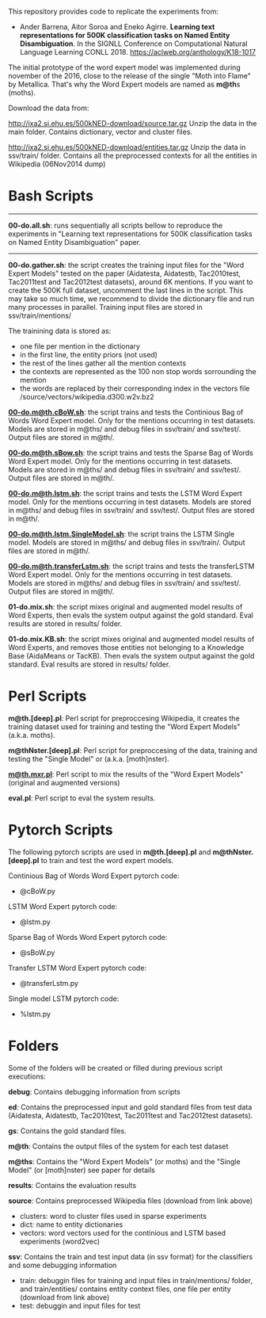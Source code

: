 
This repository provides code to replicate the experiments from:

- Ander Barrena, Aitor Soroa and Eneko Agirre. **Learning text representations for 500K classification tasks on Named
Entity Disambiguation**. In the SIGNLL Conference on Computational Natural Language Learning CONLL 2018. https://aclweb.org/anthology/K18-1017

The initial prototype of the word expert model was implemented during november of the 2016, close to the release of the single "Moth into Flame" by Metallica. That's why the Word Expert models are named as **m@th**s (moths).

Download the data from:

  http://ixa2.si.ehu.es/500kNED-download/source.tar.gz Unzip the
  data in the main folder. Contains dictionary, vector and cluster
  files.

  http://ixa2.si.ehu.es/500kNED-download/entities.tar.gz Unzip the
  data in ssv/train/ folder. Contains all the preprocessed contexts for
  all the entities in Wikipedia (06Nov2014 dump)

# **Bash Scripts**

 ************************************************************************
 **00-do.all.sh**: runs sequentially all scripts bellow to reproduce the
 experiments in "Learning text representations for 500K classification
 tasks on Named Entity Disambiguation" paper.
 ************************************************************************

 **00-do.gather.sh**: the script creates the training input files for
 the "Word Expert Models" tested on the paper (Aidatesta, Aidatestb,
 Tac2010test, Tac2011test and Tac2012test datasets), around 6K
 mentions. If you want to create the 500K full dataset, uncomment the
 last lines in the script. This may take so much time, we recommend to
 divide the dictionary file and run many processes in
 parallel. Training input files are stored in ssv/train/mentions/

   The trainining data is stored as:
   * one file per mention in the dictionary
   * in the first line, the entity priors (not used) 
   * the rest of the lines gather all the mention contexts 
   * the contexts are represented as the 100 non stop words
     sorrounding the mention
   * the words are replaced by their corresponding index in the
     vectors file /source/vectors/wikipedia.d300.w2v.bz2

 **00-do.m@th.cBoW.sh**: the script trains and tests the Continious Bag
 of Words Word Expert model. Only for the mentions occurring in test
 datasets. Models are stored in m@ths/ and debug files in
 ssv/train/ and ssv/test/. Output files are stored in m@th/.

 **00-do.m@th.sBow.sh**: the script trains and tests the Sparse Bag of
 Words Word Expert model. Only for the mentions occurring in test
 datasets. Models are stored in m@ths/ and debug files in
 ssv/train/ and ssv/test/. Output files are stored in m@th/.

 **00-do.m@th.lstm.sh**: the script trains and tests the LSTM Word Expert
 model. Only for the mentions occurring in test datasets. Models
 are stored in m@ths/ and debug files in ssv/train/ and
 ssv/test/. Output files are stored in m@th/.

 **00-do.m@th.lstm.SingleModel.sh**: the script trains the LSTM
 Single model. Models are stored in m@ths/ and debug files in
 ssv/train/. Output files are stored in m@th/.

 **00-do.m@th.transferLstm.sh**: the script trains and tests the
 transferLSTM Word Expert model. Only for the mentions occurring in
 test datasets. Models are stored in m@ths/ and debug files in
 ssv/train/ and ssv/test/. Output files are stored in m@th/.
 
 **01-do.mix.sh**: the script mixes original and augmented model results
 of Word Experts, then evals the system output against the gold
 standard. Eval results are stored in results/ folder.

 **01-do.mix.KB.sh**: the script mixes original and augmented model
 results of Word Experts, and removes those entities not belonging to
 a Knowledge Base (AidaMeans or TacKB). Then evals the system output
 against the gold standard. Eval results are stored in results/
 folder.

# **Perl Scripts** 

 **m@th.[deep].pl**: Perl script for preproccesing Wikipedia, it
 creates the training dataset used for training and testing the
 "Word Expert Models" (a.k.a. moths).

 **m@thNster.[deep].pl**: Perl script for preproccesing of the data,
 training and testing the "Single Model" or (a.k.a. [moth]nster).

 **m@th.mxr.pl**: Perl script to mix the results of the "Word Expert
 Models" (original and augmented versions)
 
 **eval.pl**: Perl script to eval the system results.

# **Pytorch Scripts**
 The following pytorch scripts are used in **m@th.[deep].pl** and 
 **m@thNster.[deep].pl** to train and test the word expert models.

 Continious Bag of Words Word Expert pytorch code:			       
  - @cBoW.py 

 LSTM Word Expert pytorch code:			       
  - @lstm.py

 Sparse Bag of Words Word Expert pytorch code:			       
  - @sBoW.py

 Transfer LSTM Word Expert pytorch code:
  - @transferLstm.py

 Single model LSTM pytorch code:
  - %lstm.py

# **Folders**
 
 Some of the folders will be created or filled during previous script
 executions:

  **debug**: Contains debugging information from scripts

 **ed**: Contains the preprocessed input and gold standard files from test
 data (Aidatesta, Aidatestb, Tac2010test, Tac2011test and Tac2012test
 datasets).
 
 **gs**: Contains the gold standard files.

 **m@th**: Contains the output files of the system for each test dataset

 **m@ths**: Contains the "Word Expert Models" (or moths) and the "Single
 Model" (or [moth]nster) see paper for details

 **results**: Contains the evaluation results

 **source**: Contains preprocessed Wikipedia files (download from link above)
  - clusters: word to cluster files used in sparse experiments
  - dict: name to entity dictionaries
  - vectors: word vectors used for the continious and LSTM based
    experiments (word2vec)

 **ssv**: Contains the train and test input data (in ssv format) for
 the classifiers and some debugging information

  - train: debuggin files for training and input files in
    train/mentions/ folder, and train/entities/ contains 
    entity context files, one file per entity (download from link above)
  - test: debuggin and input files for test
